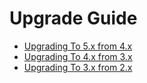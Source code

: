 # Upgrade Guide

* [Upgrading To 5.x from 4.x](5.x.md)
* [Upgrading To 4.x from 3.x](4.x.md)
* [Upgrading To 3.x from 2.x](3.x.md)

